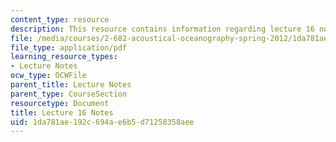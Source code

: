 ```yaml
---
content_type: resource
description: This resource contains information regarding lecture 16 notes.
file: /media/courses/2-682-acoustical-oceanography-spring-2012/1da781ae192c694ae6b5d71258358aee_MIT2_682S12_lec16.pdf
file_type: application/pdf
learning_resource_types:
- Lecture Notes
ocw_type: OCWFile
parent_title: Lecture Notes
parent_type: CourseSection
resourcetype: Document
title: Lecture 16 Notes
uid: 1da781ae-192c-694a-e6b5-d71258358aee
---
```

